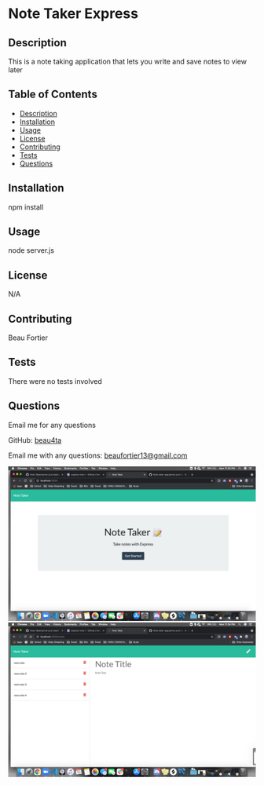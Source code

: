 # Note Taker Express

  ## Description
  This is a note taking application that lets you write and save notes to view later

  ## Table of Contents
  - [Description](#description)
  - [Installation](#installation)
  - [Usage](#usage)
  - [License](#license)
  - [Contributing](#contributing)
  - [Tests](#tests)
  - [Questions](#questions)

  ## Installation
  npm install

  ## Usage
  node server.js

  ## License
  N/A
  
  ## Contributing
  Beau Fortier

  ## Tests
  There were no tests involved

  ## Questions
  Email me for any questions
  
  GitHub: [beau4ta](https://github.com/beau4ta)
  
  Email me with any questions: beaufortier13@gmail.com
  
<img src="noteSS1.png">
<img src="noteSS2.png">